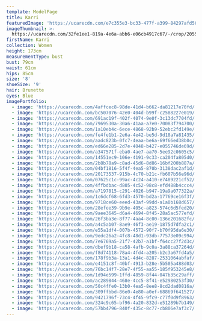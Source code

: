 ```yaml
---
template: ModelPage
title: Karri
featuredImage: 'https://ucarecdn.com/e7c355e3-bc33-477f-a399-84297afd565b/'
imageThumbnail: >-
  https://ucarecdn.com/32fe1ee1-819a-4e6a-abb6-e06cb4917c67/-/crop/2055x2554/735,210/-/preview/
firstName: Karri
collection: Women
height: 173cm
measurementType: bust
bust: 79cm
waist: 61cm
hips: 85cm
size: '8'
shoeSize: '9'
hair: Brunette
eyes: Blue
imagePortfolio:
  - image: 'https://ucarecdn.com/4affcec8-98de-41d4-b662-da81217e70fd/'
  - image: 'https://ucarecdn.com/bc507076-42e0-404d-b99f-c2588227e019/'
  - image: 'https://ucarecdn.com/691ac19f-402f-4074-9e0f-3c13dc7704fd/'
  - image: 'https://ucarecdn.com/7969530a-30a6-41aa-a7e0-70083f794700/'
  - image: 'https://ucarecdn.com/1a10eb4c-6ece-4868-92b9-52ebc2fd149e/'
  - image: 'https://ucarecdn.com/fe4fe1b1-2e6a-4e42-be5d-9d18a7a81435/'
  - image: 'https://ucarecdn.com/aadc823b-0fc7-4eaa-be6a-69f66ed38b0c/'
  - image: 'https://ucarecdn.com/ed66e285-2d7e-4048-b427-e055746de69d/'
  - image: 'https://ucarecdn.com/a347571f-eba0-4ae7-aa70-5ee92c0605c5/'
  - image: 'https://ucarecdn.com/14551ec9-106e-4191-9c33-ca204fa805d0/'
  - image: 'https://ucarecdn.com/2b8b78a9-c8ad-45d6-8d86-16bf200b887a/'
  - image: 'https://ucarecdn.com/04bf1816-5f4f-4ea5-870b-3138dac2af1d/'
  - image: 'https://ucarecdn.com/20173537-915b-4c70-b21c-fb607b56e96d/'
  - image: 'https://ucarecdn.com/07625c1c-99ac-4c24-a410-e7489221cf52/'
  - image: 'https://ucarecdn.com/4ffbdbac-d805-4c52-98c8-efd488b4ccc4/'
  - image: 'https://ucarecdn.com/a7197815-c291-4026-b947-19a9a077322a/'
  - image: 'https://ucarecdn.com/1c6dcf68-6fd3-4570-bd2a-17769ce16f3f/'
  - image: 'https://ucarecdn.com/9718ce60-eeed-43af-99dd-a1a0b168d657/'
  - image: 'https://ucarecdn.com/28efee39-9b9e-405c-a823-574c6d5fed20/'
  - image: 'https://ucarecdn.com/9aee3645-d6a4-4694-8f45-28a5ac577efd/'
  - image: 'https://ucarecdn.com/26f3ba3e-8f77-4aa4-8c00-136e201682fc/'
  - image: 'https://ucarecdn.com/a4c5ab07-8ae9-46f3-ae19-1875d7dfa2c1/'
  - image: 'https://ucarecdn.com/e55a1df4-007b-4572-90f7-b70f95da6e30/'
  - image: 'https://ucarecdn.com/9edc26a2-4fc8-48d1-93db-77573e09c994/'
  - image: 'https://ucarecdn.com/7e6769a5-21f7-42b7-a1bf-f64cc27f2d3c/'
  - image: 'https://ucarecdn.com/dbef9b18-ca58-4afb-9c0a-3a88ca37264d/'
  - image: 'https://ucarecdn.com/f8d74118-78a4-4fd4-a205-b2c3a67fd4a5/'
  - image: 'https://ucarecdn.com/178f9b3a-13a1-4d4c-8287-2531064abfaf/'
  - image: 'https://ucarecdn.com/e4151c8f-40bf-4913-b28e-5b505a488d03/'
  - image: 'https://ucarecdn.com/76bc14f7-28e7-4f55-aa55-185f953245e8/'
  - image: 'https://ucarecdn.com/1d94e599-1ffd-4859-8f44-047b35c29aff/'
  - image: 'https://ucarecdn.com/ac289844-468e-4cc5-8f41-e52980253f30/'
  - image: 'https://ucarecdn.com/50c4ffe0-13b0-4ea5-8ee8-8cd2dad0816a/'
  - image: 'https://ucarecdn.com/309ffbbd-86e0-4e80-a0ef-68869f641527/'
  - image: 'https://ucarecdn.com/9421796f-73c4-4f45-9fc9-c77f0d9f8963/'
  - image: 'https://ucarecdn.com/324c9c65-bf96-4a20-832d-e51289b7b149/'
  - image: 'https://ucarecdn.com/57bb4796-840f-435c-8c77-cb806e7af3c7/'
---
```


